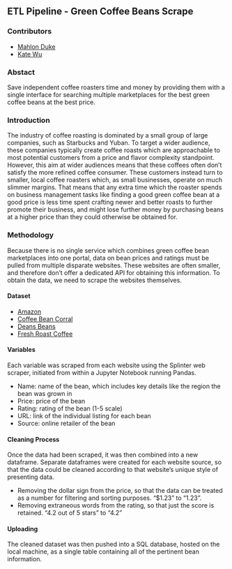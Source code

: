 ## ETL Pipeline - Green Coffee Beans Scrape

### Contributors
* [Mahlon Duke](https://github.com/mahlonduke)
* [Kate Wu](https://github.com/katetywu)

### Abstact
Save independent coffee roasters time and money by providing them with a single interface for searching multiple marketplaces for the best green coffee beans at the best price.

### Introduction
The industry of coffee roasting is dominated by a small group of large companies, such as Starbucks and Yuban.  To target a wider audience, these companies typically create coffee roasts which are approachable to most potential customers from a price and flavor complexity standpoint.  However, this aim at wider audiences means that these coffees often don’t satisfy the more refined coffee consumer.  These customers instead turn to smaller, local coffee roasters which, as small businesses, operate on much slimmer margins.  That means that any extra time which the roaster spends on business management tasks like finding a good green coffee bean at a good price is less time spent crafting newer and better roasts to further promote their business, and might lose further money by purchasing beans at a higher price than they could otherwise be obtained for.

### Methodology
Because there is no single service which combines green coffee bean marketplaces into one portal, data on bean prices and ratings must be pulled from multiple disparate websites.  These websites are often smaller, and therefore don’t offer a dedicated API for obtaining this information.  To obtain the data, we need to scrape the websites themselves.

#### Dataset
* [Amazon](https://www.amazon.com/Best-Sellers-Grocery-Gourmet-Food-Unroasted-Coffee-Beans/zgbs/grocery/979887011)
* [Coffee Bean Corral](https://www.coffeebeancorral.com/categories/Green-Coffee-Beans/All-Coffees.aspx)
* [Deans Beans](https://deansbeans.com/our-products/roasted-coffees/green-unroasted-coffee-beans.html)
* [Fresh Roast Coffee](https://www.freshroastedcoffee.com/collections/green-coffee)

#### Variables
Each variable was scraped from each website using the Splinter web scraper, initiated from within a Jupyter Notebook running Pandas.
* Name: name of  the bean, which includes key details like the region the bean was grown in
* Price: price of the bean
* Rating: rating of the bean (1-5 scale)
* URL: link of the individual listing for each bean
* Source: online retailer of the bean

#### Cleaning Process
Once the data had been scraped, it was then combined into a new dataframe. Separate dataframes were created for each website source, so that the data could be cleaned according to that website’s unique style of presenting data.
* Removing the dollar sign from the price, so that the data can be treated as a number for filtering and sorting purposes.  “$1.23” to “1.23”.
* Removing extraneous words from the rating, so that just the score is retained.  “4.2 out of 5 stars” to “4.2”

#### Uploading
The cleaned dataset was then pushed into a SQL database, hosted on the local machine, as a single table containing all of the pertinent bean information.